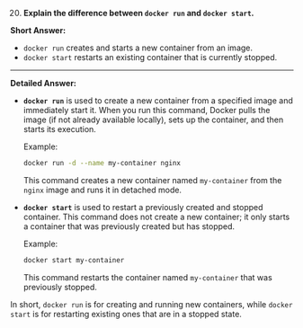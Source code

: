 20. **Explain the difference between `docker run` and `docker start`.**

**Short Answer:**

- `docker run` creates and starts a new container from an image.
- `docker start` restarts an existing container that is currently stopped.

---

**Detailed Answer:**

- **`docker run`** is used to create a new container from a specified image and immediately start it. When you run this command, Docker pulls the image (if not already available locally), sets up the container, and then starts its execution.
  
  Example:  
  ```bash
  docker run -d --name my-container nginx
  ```
  This command creates a new container named `my-container` from the `nginx` image and runs it in detached mode.

- **`docker start`** is used to restart a previously created and stopped container. This command does not create a new container; it only starts a container that was previously created but has stopped.
  
  Example:  
  ```bash
  docker start my-container
  ```
  This command restarts the container named `my-container` that was previously stopped.

In short, `docker run` is for creating and running new containers, while `docker start` is for restarting existing ones that are in a stopped state.